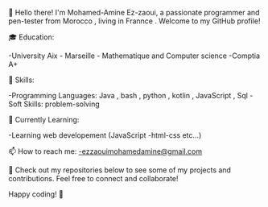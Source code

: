 👋 Hello there! I'm Mohamed-Amine Ez-zaoui, a passionate programmer and pen-tester from Morocco , living in Frannce . Welcome to my GitHub profile!

🎓 Education:

-University Aix - Marseille - Mathematique and Computer science
-Comptia A+

🚀 Skills:

-Programming Languages: Java , bash , python , kotlin , JavaScript , Sql
-Soft Skills: problem-solving

🌱 Currently Learning:

-Learning web developement (JavaScript -html-css etc...)

📫 How to reach me:
-ezzaouimohamedamine@gmail.com

👀 Check out my repositories below to see some of my projects and contributions. Feel free to connect and collaborate!

Happy coding! 🚀
